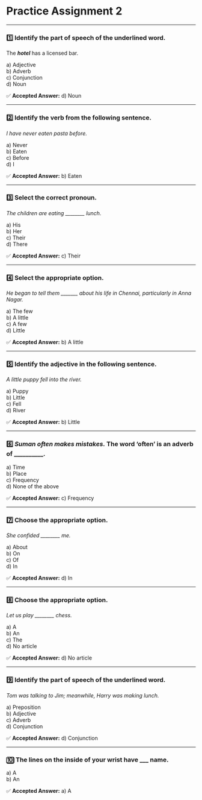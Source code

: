 # Practice Assignment 2

---

### 1️⃣ Identify the part of speech of the underlined word.  
The _**hotel**_ has a licensed bar.

a) Adjective  
b) Adverb  
c) Conjunction  
d) Noun

✅ **Accepted Answer:** d) Noun

---

### 2️⃣ Identify the verb from the following sentence.  
_I have never eaten pasta before._

a) Never  
b) Eaten  
c) Before  
d) I

✅ **Accepted Answer:** b) Eaten

---

### 3️⃣ Select the correct pronoun.  
_The children are eating ________ lunch._

a) His  
b) Her  
c) Their  
d) There

✅ **Accepted Answer:** c) Their

---

### 4️⃣ Select the appropriate option.  
_He began to tell them _______ about his life in Chennai, particularly in Anna Nagar._

a) The few  
b) A little  
c) A few  
d) Little

✅ **Accepted Answer:** b) A little

---

### 5️⃣ Identify the adjective in the following sentence.  
_A little puppy fell into the river._

a) Puppy  
b) Little  
c) Fell  
d) River

✅ **Accepted Answer:** b) Little

---

### 6️⃣ _Suman often makes mistakes._ The word **‘often’** is an adverb of __________.

a) Time  
b) Place  
c) Frequency  
d) None of the above

✅ **Accepted Answer:** c) Frequency

---

### 7️⃣ Choose the appropriate option.  
_She confided ________ me._

a) About  
b) On  
c) Of  
d) In

✅ **Accepted Answer:** d) In

---

### 8️⃣ Choose the appropriate option.  
_Let us play ________ chess._

a) A  
b) An  
c) The  
d) No article

✅ **Accepted Answer:** d) No article

---

### 9️⃣ Identify the part of speech of the underlined word.  
_Tom was talking to Jim; meanwhile, Harry was making lunch._

a) Preposition  
b) Adjective  
c) Adverb  
d) Conjunction

✅ **Accepted Answer:** d) Conjunction

---

### 🔟 The lines on the inside of your wrist have ___ name.

a) A  
b) An

✅ **Accepted Answer:** a) A

